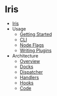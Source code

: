 # Iris

* [Iris](../README.md)
* Usage
  * [Getting Started](usage/getting-started.md)
  * [CLI](usage/cli.md)
  * [Node Flags](usage/node-flags.md)
  * [Writing Plugins](usage/writing-plugins.md)
* Architecture
  * [Overview](architecture/overview.md)
  * [Docks](architecture/docks.md)
  * [Dispatcher](architecture/dispatcher.md)
  * [Handlers](architecture/handlers.md)
  * [Hooks](architecture/hooks.md)
  * [Code](architecture/code.md)